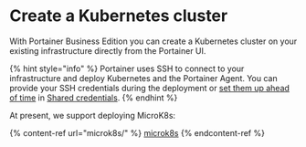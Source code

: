 # Create a Kubernetes cluster

With Portainer Business Edition you can create a Kubernetes cluster on your existing infrastructure directly from the Portainer UI.&#x20;

{% hint style="info" %}
Portainer uses SSH to connect to your infrastructure and deploy Kubernetes and the Portainer Agent. You can provide your SSH credentials during the deployment or [set them up ahead of time](../../../settings/credentials/ssh.md) in [Shared credentials](../../../settings/credentials/).
{% endhint %}

At present, we support deploying MicroK8s:

{% content-ref url="microk8s/" %}
[microk8s](microk8s/)
{% endcontent-ref %}
